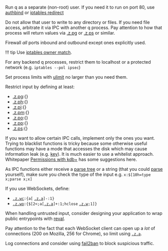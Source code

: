 Run q as a separate (non-root) user. If you need it to run on port 80, use [authbind](https://en.wikipedia.org/wiki/Authbind) or [iptables redirect](https://www.frozentux.net/iptables-tutorial/chunkyhtml/x4529.html)

Do not allow that user to write to any directory or files. If you need file access, arbitrate it via IPC with another q process. Pay attention to how that process will return values via [.z.pg](/basics/dotz/#zpg-get "get") or [.z.ps](/basics/dotz/#zps-set "set") or similar.

Firewall _all_ ports inbound and outbound except ones explicitly used. 

!!! tip
    Use [iptables owner match](https://www.frozentux.net/iptables-tutorial/chunkyhtml/x2702.html#OWNERMATCH). 

For any backend q processes, restrict them to localhost or a protected network (e.g. `iptables --pol ipsec`)

Set process limits with [ulimit](http://tldp.org/LDP/solrhe/Securing-Optimizing-Linux-RH-Edition-v1.3/x4733.html) no larger than you need them.

Restrict input by defining at least:

- [.z.pg](/basics/dotz/#zpg-get "get"):{}
- [.z.ph](/basics/dotz/#zph-http-get "HTTP get"):{}
- [.z.pi](/basics/dotz/#zpi-input "input"):{}
- [.z.pm](/basics/dotz/#zpm-http-options "HTTP options"):{}
- [.z.po](/basics/dotz/#zpo-open "open"):{}
- [.z.pp](/basics/dotz/#zpp-http-post "HTTP post"):{}
- [.z.ps](/basics/dotz/#zps-set "set"):{}

If you want to allow certain IPC calls, implement only the ones you want. Trying to blacklist functions is tricky because some otherwise useful functions may have a mode that accesses the disk which may cause information leak (e.g. [key](/basics/metadata/#key)). It is much easier to use a whitelist approach. Whitepaper [Permissions with kdb+](/wp/permissions_with_kdb.pdf) has some suggestions here.

As IPC functions either receive a [parse tree](/basics/parsetrees/) or a string (that you could [parse](/basics/parsetrees/#parse) yourself), make sure you check the type of the input e.g. `x:$[10h=type x;parse x;x]`

If you use WebSockets, define:

- [`.z.wc`](/basics/dotz/#zwc-websocket-close "WebSocket close")`:{a[` [`.z.a`](/basics/dotz/#za-ip-address "IP address")`]-:1}`
- [`.z.wo`](/basics/dotz/#zwo-websocket-open "open")`:{$[2<;a[`[`.z.a`](/basics/dotz/#za-ip-address "IP address")`]+:1;hclose` [`.z.w`](/basics/dotz/#zw-handle)`;1]}`

When handling untrusted input, consider designing your application to wrap public entrypoints with [reval](/basics/parsetrees/#reval).

Pay attention to the fact that each WebSocket client can open up a _lot_ of connections (200 on Mozilla, 256 for Chrome), so limit using [`.z.a`](/basics/dotz/#za-ip-address "IP address").

Log connections and consider using [fail2ban](http://www.fail2ban.org/wiki/index.php/Main_Page) to block suspicious traffic.
